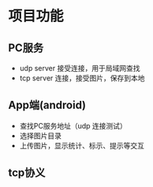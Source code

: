 # 项目功能 #
## PC服务 ##
+ udp server 接受连接，用于局域网查找
+ tcp server 连接，接受图片，保存到本地

## App端(android) ##
* 查找PC服务地址（udp 连接测试）
* 选择图片目录
* 上传图片，显示统计、标示、提示等交互


## tcp协义 ##
